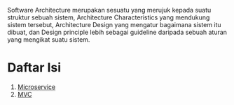 Software Architecture merupakan sesuatu yang merujuk kepada suatu struktur sebuah sistem, Architecture Characteristics yang mendukung sistem tersebut, Architecture Design yang mengatur bagaimana sistem itu dibuat, dan Design principle lebih sebagai guideline daripada sebuah aturan yang mengikat suatu sistem.

# Daftar Isi
1. [Microservice](./microservices)
2. [MVC](./mvc)
